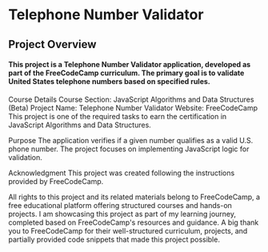# **Telephone Number Validator**

## **Project Overview**

#### This project is a **Telephone Number Validator application**, developed as part of the FreeCodeCamp curriculum. The primary goal is to validate United States telephone numbers based on specified rules.

Course Details
Course Section: JavaScript Algorithms and Data Structures (Beta)
Project Name: Telephone Number Validator
Website: FreeCodeCamp
This project is one of the required tasks to earn the certification in JavaScript Algorithms and Data Structures.

Purpose
The application verifies if a given number qualifies as a valid U.S. phone number. The project focuses on implementing JavaScript logic for validation.

Acknowledgment
This project was created following the instructions provided by FreeCodeCamp.

All rights to this project and its related materials belong to FreeCodeCamp, a free educational platform offering structured courses and hands-on projects.
I am showcasing this project as part of my learning journey, completed based on FreeCodeCamp's resources and guidance.
A big thank you to FreeCodeCamp for their well-structured curriculum, projects, and partially provided code snippets that made this project possible.
